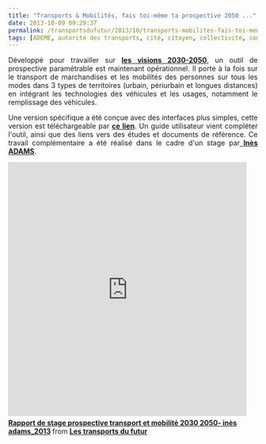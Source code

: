 ```yaml
---
title: "Transports & Mobilités, fais toi-même ta prospective 2050 ..."
date: 2013-10-09 09:29:37
permalink: /transportsdufutur/2013/10/transports-mobilites-fais-toi-meme-ta-prospective-2050.html
tags: [ADEME, autorité des transports, cité, citoyen, collectivité, commuter, covoiturage, Efficacité énergétique, gouvernance, innovation, management de la mobilité, périurbain]
---
```


<p style="text-align: justify;">Développé pour travailler sur <strong><a href="https://gabrielplassat.github.io/transportsdufutur/2012/11/contribution-de-lademe-aux-visions-energetiques-2030-2050.html" target="_blank">les visions 2030-2050</a></strong>, un outil de prospective paramétrable est maintenant opérationnel. Il porte à la fois sur le transport de marchandises et les mobilités des personnes sur tous les modes dans 3 types de territoires (urbain, périurbain et longues distances) en intégrant les technologies des véhicules et les usages, notamment le remplissage des véhicules.</p> <p style="text-align: justify;">Une version spécifique a été conçue avec des interfaces plus simples, cette version est téléchargeable par <strong><a href="https://gabrielplassat.github.io/transportsdufutur/wp-content/uploads/sites/6/files/OUTILS_vba_Prospective_mobilite_2030-2050.zip" target="_blank">ce lien</a></strong>. Un guide utilisateur vient compléter l'outil, ainsi que des liens vers des études et documents de référence. Ce travail complémentaire a été réalisé dans le cadre d'un stage par<strong><a href="http://www.linkedin.com/pub/in%C3%A8s-adams/7b/29a/4aa" target="_blank"> Inès ADAMS</a></strong>. </p>   <!--more-->  <iframe frameborder="0" height="511" marginheight="0" marginwidth="0" scrolling="no" src="http://www.slideshare.net/slideshow/embed_code/27005413" style="border: 1px solid #CCC; border-width: 1px 1px 0; margin-bottom: 5px;" width="479"> </iframe> <div style="margin-bottom: 5px;"> <strong> <a href="https://fr.slideshare.net/transportsdufutur/rapport-de-stage-prospective-transport-et-mobilit-2030-2050-ins-adams2013" target="_blank" title="Rapport de stage prospective transport et mobilité 2030 2050- inès adams_2013">Rapport de stage prospective transport et mobilité 2030 2050- inès adams_2013</a> </strong> from <strong><a href="http://www.slideshare.net/transportsdufutur" target="_blank">Les transports du futur</a></strong> </div>
